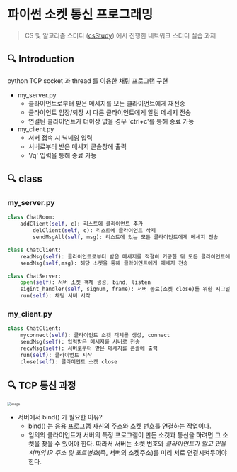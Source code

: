 # 파이썬 소켓 통신 프로그래밍

> CS 및 알고리즘 스터디 ([csStudy](https://github.com/mhlee21/csStudy)) 에서 진행한 네트워크 스터디  실습 과제

## 🔍 Introduction

python TCP socket 과 thread 를 이용한 채팅 프로그램 구현

* my_server.py
  * 클라이언트로부터 받은 메세지를 모든 클라이언트에게 재전송
  * 클라이언트 입장/퇴장 시 다른 클라이언트에게 알림 메세지 전송
  * 연결된 클라이언트가 더이상 없을 경우 'ctrl+c'를 통해 종료 가능
* my_client.py
  * 서버 접속 시 닉네임 입력
  * 서버로부터 받은 메세지 콘솔창에 출력
  * '/q' 입력을 통해 종료 가능



## 🔍 class 

### my_server.py

```python
class ChatRoom:
    addClient(self, c): 리스트에 클라이언트 추가
		delClient(self, c): 리스트에 클라이언트 삭제
		sendMsgAll(self, msg): 리스트에 있는 모든 클라이언트에게 메세지 전송

class ChatClient:
    readMsg(self): 클라이언트로부터 받은 메세지를 적절히 가공한 뒤 모든 클라이언트에게 전달(sendMsgAll)
    sendMsg(self,msg): 해당 소켓을 통해 클라이언트에게 메세지 전송

class ChatServer:
    open(self): 서버 소켓 객체 생성, bind, listen
    sigint_handler(self, signum, frame): 서버 종료(소켓 close)를 위한 시그널핸들러
    run(self): 채팅 서버 시작
```



### my_client.py

```python
class ChatClient:
    myconnect(self): 클라이언트 소켓 객체를 생성, connect
    sendMsg(self): 입력받은 메세지를 서버로 전송
    recvMsg(self): 서버로부터 받은 메세지를 콘솔에 출력
    run(self): 클라이언트 시작
    close(self): 클라이언트 소켓 close
```



## 🔍 TCP 통신 과정

<img src="https://user-images.githubusercontent.com/37354145/124682309-6d820480-df05-11eb-92f4-f5937c710c53.png" alt="image" style="zoom:50%;" />

* 서버에서 bind() 가 필요한 이유?
  * bind() 는 응용 프로그램 자신의 주소와 소켓 번호를 연결하는 작업이다.
  * 임의의 클라이언트가 서버의 특정 프로그램이 만든 소켓과 통신을 하려면 그 소켓을 찾을 수 있어야 한다.
    따라서 서버는 소켓 번호와 *클라이언트가 알고 있을 서버의 IP 주소 및 포트번호*(즉, 서버의 소켓주소)를 미리 서로 연결시켜두어야 한다.